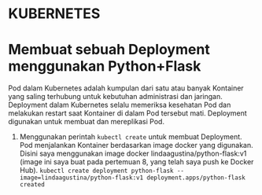 # KUBERNETES

# Membuat sebuah Deployment menggunakan Python+Flask
Pod dalam Kubernetes adalah kumpulan dari satu atau banyak Kontainer yang saling terhubung untuk kebutuhan administrasi dan jaringan. Deployment dalam Kubernetes selalu memeriksa kesehatan Pod dan melakukan restart saat Kontainer di dalam Pod tersebut mati. Deployment digunakan untuk membuat dan mereplikasi Pod.
1. Menggunakan perintah `kubectl create` untuk membuat Deployment. Pod menjalankan Kontainer berdasarkan image docker yang digunakan. Disini saya menggunakan image docker lindaagustina/python-flask:v1 (image ini saya buat pada pertemuan 8, yang telah saya push ke Docker Hub). `kubectl create deployment python-flask --image=lindaagustina/python-flask:v1
deployment.apps/python-flask created`
